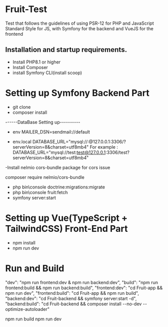 # Fruit-Test
Test that follows the guidelines of using PSR-12 for PHP and JavaScript Standard Style for JS, with Symfony for the backend and VueJS for the frontend

## Installation and startup requirements.
- Install PHP8.1 or higher
- Install Composer
- install Symfony CLI(install scoop)

# Setting up Symfony Backend Part

- git clone
- composer install 

------DataBase Setting up----------

- env
MAILER_DSN=sendmail://default

- env.local
DATABASE_URL="mysql://<username>:<password>@127.0.0.1:3306/<database name>?serverVersion=8&charset=utf8mb4"
For example : DATABASE_URL="mysql://test:test@127.0.0.1:3306/test?serverVersion=8&charset=utf8mb4"

-Install nelmio cors-bundle package for cors issue

composer require nelmio/cors-bundle


- php bin\console doctrine:migrations:migrate
- php bin\console fruit:fetch
- symfony server:start

# Setting up Vue(TypeScript + TailwindCSS) Front-End Part

- npm install
- npm run dev

# Run and Build

"dev": "npm run frontend:dev & npm run backend:dev",
"build": "npm run frontend:build && npm run backend:build",
"frontend:dev": "cd Fruit-app && npm run dev",
"frontend:build": "cd Fruit-app && npm run build",
"backend:dev": "cd Fruit-backend && symfony server:start -d",
"backend:build": "cd Fruit-backend && composer install --no-dev --optimize-autoloader"

npm run build
npm run dev